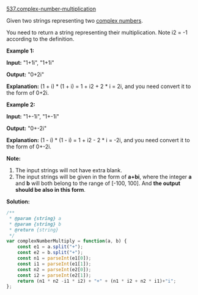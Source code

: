 [537.complex-number-multiplication](https://leetcode.com/problems/complex-number-multiplication/)  

Given two strings representing two [complex numbers](https://en.wikipedia.org/wiki/Complex_number).

You need to return a string representing their multiplication. Note i2 = -1 according to the definition.

**Example 1:**  

  
**Input:** "1+1i", "1+1i"
  
**Output:** "0+2i"
  
**Explanation:** (1 + i) \* (1 + i) = 1 + i2 + 2 \* i = 2i, and you need convert it to the form of 0+2i.
  

**Example 2:**  

  
**Input:** "1+-1i", "1+-1i"
  
**Output:** "0+-2i"
  
**Explanation:** (1 - i) \* (1 - i) = 1 + i2 - 2 \* i = -2i, and you need convert it to the form of 0+-2i.
  

**Note:**

1.  The input strings will not have extra blank.
2.  The input strings will be given in the form of **a+bi**, where the integer **a** and **b** will both belong to the range of \[-100, 100\]. And **the output should be also in this form**.  



**Solution:**  

```javascript
/**
 * @param {string} a
 * @param {string} b
 * @return {string}
 */
var complexNumberMultiply = function(a, b) {
    const e1 = a.split("+");
    const e2 = b.split("+");
    const n1 = parseInt(e1[0]);
    const i1 = parseInt(e1[1]);
    const n2 = parseInt(e2[0]);
    const i2 = parseInt(e2[1]);
    return (n1 * n2 -i1 * i2) + "+" + (n1 * i2 + n2 * i1)+"i";
};
```
      